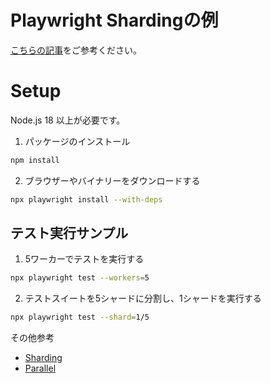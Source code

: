 # Playwright Shardingの例

[こちらの記事](https://qiita.com/otLenz/private/ecdf9352917f5c0cfc95
)をご参考ください。


# Setup

Node.js 18 以上が必要です。

1. パッケージのインストール

```bash
npm install
```

2. ブラウザーやバイナリーをダウンロードする

```bash
npx playwright install --with-deps
```

## テスト実行サンプル

1. 5ワーカーでテストを実行する

```bash
npx playwright test --workers=5
```

2. テストスイートを5シャードに分割し、1シャードを実行する

```bash
npx playwright test --shard=1/5
```

その他参考

- [Sharding](https://playwright.dev/docs/test-sharding)
- [Parallel](https://playwright.dev/docs/test-parallel)
